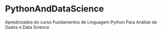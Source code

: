 # PythonAndDataScience
Apredinzados do curso Fundamentos de Linguagem Python Para Análise de Dados e Data Science
